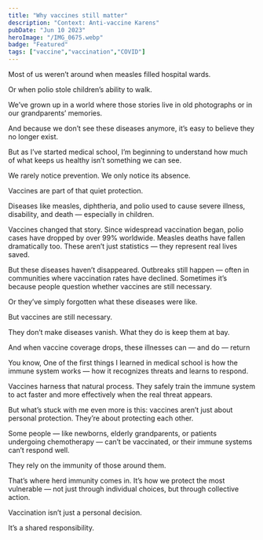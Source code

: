 ```yaml
---
title: "Why vaccines still matter"
description: "Context: Anti-vaccine Karens"
pubDate: "Jun 10 2023"
heroImage: "/IMG_0675.webp"
badge: "Featured"
tags: ["vaccine","vaccination","COVID"]
---
```


Most of us weren’t around when measles filled hospital wards.

Or when polio stole children’s ability to walk.



We’ve grown up in a world where those stories live in old photographs or in our grandparents’ memories.

And because we don’t see these diseases anymore, it’s easy to believe they no longer exist.



But as I’ve started medical school, I’m beginning to understand how much of what keeps us healthy isn’t something we can see.

We rarely notice prevention. We only notice its absence.



Vaccines are part of that quiet protection.



Diseases like measles, diphtheria, and polio used to cause severe illness, disability, and death — especially in children.

Vaccines changed that story. Since widespread vaccination began, polio cases have dropped by over 99% worldwide. Measles deaths have fallen dramatically too. These aren’t just statistics — they represent real lives saved.



But these diseases haven’t disappeared. Outbreaks still happen — often in communities where vaccination rates have declined. Sometimes it’s because people question whether vaccines are still necessary.

Or they’ve simply forgotten what these diseases were like.



But vaccines are still necessary.



They don’t make diseases vanish. What they do is keep them at bay.

And when vaccine coverage drops, these illnesses can — and do — return



You know, One of the first things I learned in medical school is how the immune system works — how it recognizes threats and learns to respond.

Vaccines harness that natural process. They safely train the immune system to act faster and more effectively when the real threat appears.



But what’s stuck with me even more is this: vaccines aren’t just about personal protection. They’re about protecting each other.



Some people — like newborns, elderly grandparents, or patients undergoing chemotherapy — can’t be vaccinated, or their immune systems can’t respond well.

They rely on the immunity of those around them.



That’s where herd immunity comes in. It’s how we protect the most vulnerable — not just through individual choices, but through collective action.



Vaccination isn’t just a personal decision.


It’s a shared responsibility.


